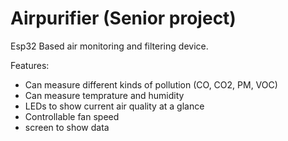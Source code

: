 ﻿# Airpurifier (Senior project)

Esp32 Based air monitoring and filtering device.

Features:
- Can measure different kinds of pollution (CO, CO2, PM, VOC)
- Can measure temprature and humidity
- LEDs to show current air quality at a glance
- Controllable fan speed
- screen to show data
